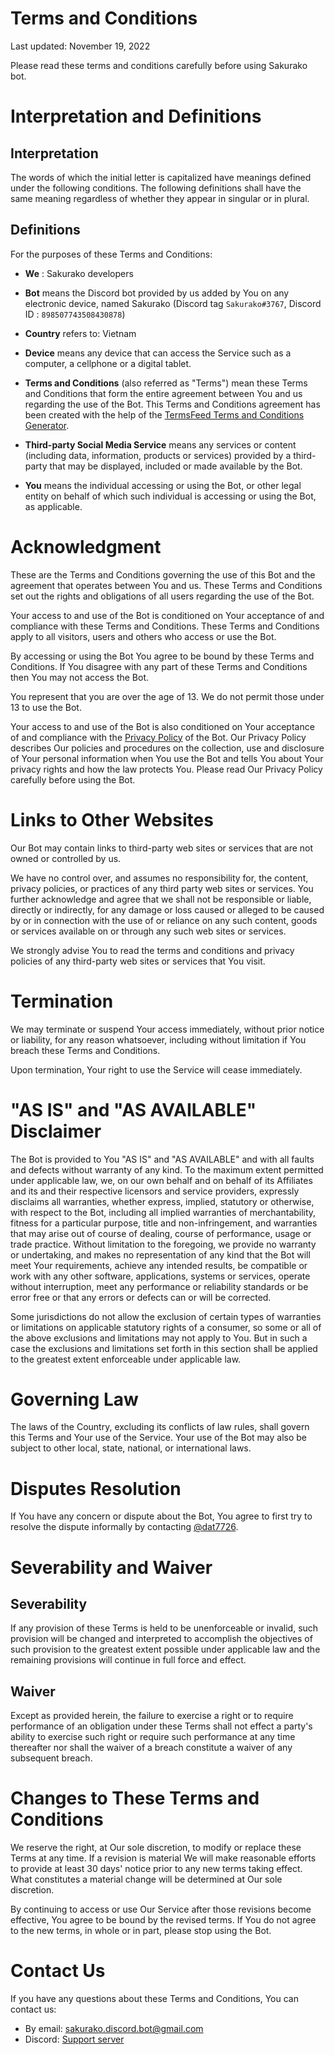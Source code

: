 # Terms and Conditions

Last updated: November 19, 2022

Please read these terms and conditions carefully before using Sakurako bot.

# Interpretation and Definitions

## Interpretation

The words of which the initial letter is capitalized have meanings defined under the following conditions. The following definitions shall have the same meaning regardless of whether they appear in singular or in plural.

## Definitions

For the purposes of these Terms and Conditions:
- __We__ : Sakurako developers
- __Bot__ means the Discord bot provided by us added by You on any electronic device, named Sakurako (Discord tag `Sakurako#3767`, Discord ID : `898507743508430878`)
- __Country__ refers to:  Vietnam
- __Device__ means any device that can access the Service such as a computer, a cellphone or a digital tablet.



- __Terms and Conditions__ (also referred as "Terms") mean these Terms and Conditions that form the entire agreement between You and us regarding the use of the Bot. This Terms and Conditions agreement has been created with the help of the [TermsFeed Terms and Conditions Generator](https://www.termsfeed.com/terms-conditions-generator/).
- __Third-party Social Media Service__ means any services or content (including data, information, products or services) provided by a third-party that may be displayed, included or made available by the Bot.

- __You__ means the individual accessing or using the Bot, or other legal entity on behalf of which such individual is accessing or using the Bot, as applicable.

# Acknowledgment

These are the Terms and Conditions governing the use of this Bot and the agreement that operates between You and us. These Terms and Conditions set out the rights and obligations of all users regarding the use of the Bot.

Your access to and use of the Bot is conditioned on Your acceptance of and compliance with these Terms and Conditions. These Terms and Conditions apply to all visitors, users and others who access or use the Bot.

By accessing or using the Bot You agree to be bound by these Terms and Conditions. If You disagree with any part of these Terms and Conditions then You may not access the Bot.


You represent that you are over the age of 13. We do not permit those under 13 to use the Bot.


Your access to and use of the Bot is also conditioned on Your acceptance of and compliance with the [Privacy Policy](https://github.com/dat7726/Sakurako-bot/blob/main/Privacy.md) of the Bot. Our Privacy Policy describes Our policies and procedures on the collection, use and disclosure of Your personal information when You use the Bot and tells You about Your privacy rights and how the law protects You. Please read Our Privacy Policy carefully before using the Bot.









# Links to Other Websites

Our Bot may contain links to third-party web sites or services that are not owned or controlled by us.

We have no control over, and assumes no responsibility for, the content, privacy policies, or practices of any third party web sites or services. You further acknowledge and agree that we shall not be responsible or liable, directly or indirectly, for any damage or loss caused or alleged to be caused by or in connection with the use of or reliance on any such content, goods or services available on or through any such web sites or services.

We strongly advise You to read the terms and conditions and privacy policies of any third-party web sites or services that You visit.

# Termination

We may terminate or suspend Your access immediately, without prior notice or liability, for any reason whatsoever, including without limitation if You breach these Terms and Conditions.

Upon termination, Your right to use the Service will cease immediately.



# "AS IS" and "AS AVAILABLE" Disclaimer

The Bot is provided to You "AS IS" and "AS AVAILABLE" and with all faults and defects without warranty of any kind. To the maximum extent permitted under applicable law, we, on our own behalf and on behalf of its Affiliates and its and their respective licensors and service providers, expressly disclaims all warranties, whether express, implied, statutory or otherwise, with respect to the Bot, including all implied warranties of merchantability, fitness for a particular purpose, title and non-infringement, and warranties that may arise out of course of dealing, course of performance, usage or trade practice. Without limitation to the foregoing, we provide no warranty or undertaking, and makes no representation of any kind that the Bot will meet Your requirements, achieve any intended results, be compatible or work with any other software, applications, systems or services, operate without interruption, meet any performance or reliability standards or be error free or that any errors or defects can or will be corrected.


Some jurisdictions do not allow the exclusion of certain types of warranties or limitations on applicable statutory rights of a consumer, so some or all of the above exclusions and limitations may not apply to You. But in such a case the exclusions and limitations set forth in this section shall be applied to the greatest extent enforceable under applicable law.

# Governing Law

The laws of the Country, excluding its conflicts of law rules, shall govern this Terms and Your use of the Service. Your use of the Bot may also be subject to other local, state, national, or international laws.

# Disputes Resolution

If You have any concern or dispute about the Bot, You agree to first try to resolve the dispute informally by contacting [@dat7726](https://github.com/dat7726).



# Severability and Waiver

## Severability

If any provision of these Terms is held to be unenforceable or invalid, such provision will be changed and interpreted to accomplish the objectives of such provision to the greatest extent possible under applicable law and the remaining provisions will continue in full force and effect.

## Waiver

Except as provided herein, the failure to exercise a right or to require performance of an obligation under these Terms shall not effect a party's ability to exercise such right or require such performance at any time thereafter nor shall the waiver of a breach constitute a waiver of any subsequent breach.

# Changes to These Terms and Conditions

We reserve the right, at Our sole discretion, to modify or replace these Terms at any time. If a revision is material We will make reasonable efforts to provide at least 30 days' notice prior to any new terms taking effect. What constitutes a material change will be determined at Our sole discretion.

By continuing to access or use Our Service after those revisions become effective, You agree to be bound by the revised terms. If You do not agree to the new terms, in whole or in part, please stop using the Bot.

# Contact Us

If you have any questions about these Terms and Conditions, You can contact us:


- By email: sakurako.discord.bot@gmail.com
- Discord: [Support server](https://discord.gg/kdKH6n66Qg)
